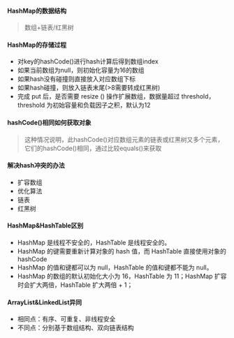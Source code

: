 #### HashMap的数据结构
> 数组+链表/红黑树

#### HashMap的存储过程
* 对key的hashCode()进行hash计算后得到数组index
* 如果当前数组为null，则初始化容量为16的数组
* 如果hash没有碰撞则直接放入对应数组下标
* 如果hash碰撞，则放入链表末尾(>8需要转成红黑树)
* 完成 put 后，是否需要 resize () 操作扩展数组，数据量超过 threshold，threshold 为初始容量和负载因子之积，默认为12

#### hashCode()相同如何获取对象
> 这种情况说明，此hashCode()对应数组元素的链表或红黑树又多个元素，它们的hashCode()相同，通过比较equals()来获取

#### 解决hash冲突的办法
* 扩容数组
* 优化算法
* 链表
* 红黑树

#### HashMap&HashTable区别
* HashMap 是线程不安全的，HashTable 是线程安全的。
* HashMap 的键需要重新计算对象的 hash 值，而 HashTable 直接使用对象的 hashCode
* HashMap 的值和键都可以为 null，HashTable 的值和键都不能为 null。
* HashMap 的数组的默认初始化大小为 16，HashTable 为 11；HashMap 扩容时会扩大两倍，HashTable 扩大两倍 + 1；

#### ArrayList&LinkedList异同
* 相同点：有序、可重复、非线程安全
* 不同点：分别基于数组结构、双向链表结构